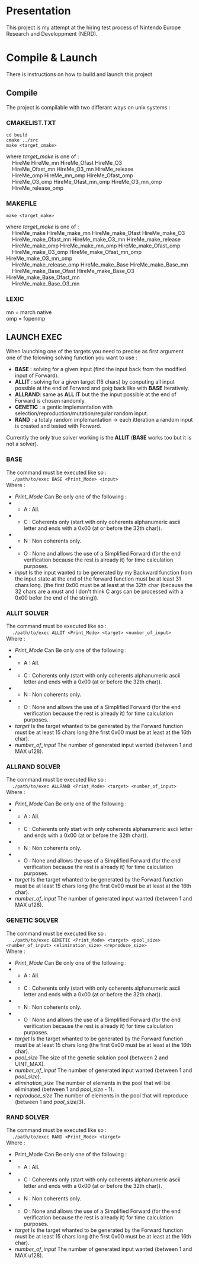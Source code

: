 # Presentation



This project is my attempt at the hiring test process of Nintendo Europe Research and Developpment (NERD).



# Compile & Launch



There is instructions on how to build and launch this project


## Compile


The project is compilable with two differant ways on unix systems :


### CMAKELIST.TXT

```cd build```  
```cmake ../src```  
```make <target_cmake>```

where *target_make* is one of :  
&nbsp;&nbsp;&nbsp;&nbsp;HireMe HireMe_mn HireMe_Ofast HireMe_O3  
&nbsp;&nbsp;&nbsp;&nbsp;HireMe_Ofast_mn HireMe_O3_mn HireMe_release  
&nbsp;&nbsp;&nbsp;&nbsp;HireMe_omp HireMe_mn_omp HireMe_Ofast_omp  
&nbsp;&nbsp;&nbsp;&nbsp;HireMe_O3_omp HireMe_Ofast_mn_omp HireMe_O3_mn_omp  
&nbsp;&nbsp;&nbsp;&nbsp;HireMe_release_omp

### MAKEFILE

```make <target_make>```

where *target_make* is one of :  
&nbsp;&nbsp;&nbsp;&nbsp;HireMe_make HireMe_make_mn HireMe_make_Ofast HireMe_make_O3  
&nbsp;&nbsp;&nbsp;&nbsp;HireMe_make_Ofast_mn HireMe_make_O3_mn HireMe_make_release  
&nbsp;&nbsp;&nbsp;&nbsp;HireMe_make_omp HireMe_make_mn_omp HireMe_make_Ofast_omp  
&nbsp;&nbsp;&nbsp;&nbsp;HireMe_make_O3_omp HireMe_make_Ofast_mn_omp HireMe_make_O3_mn_omp  
&nbsp;&nbsp;&nbsp;&nbsp;HireMe_make_release_omp HireMe_make_Base HireMe_make_Base_mn    
&nbsp;&nbsp;&nbsp;&nbsp;HireMe_make_Base_Ofast HireMe_make_Base_O3 HireMe_make_Base_Ofast_mn  
&nbsp;&nbsp;&nbsp;&nbsp;HireMe_make_Base_O3_mn


### LEXIC

mn = march native  
omp = fopenmp



## LAUNCH EXEC


When launching one of the targets you need to precise as first argument one of the folowing solving function you want to use :  
*   **BASE** : solving for a given input (find the input back from the modified input of Forward).  
*   **ALLIT** : solving for a given target (16 chars) by conputing all input possible at the end of Forward and goig back like with **BASE** Iteratively.  
*   **ALLRAND**: same as **ALL IT** but the the input possible at the end of Forward is chosen randomly.  
*   **GENETIC** : a gentic implemantation with selection/reproduction/mutation/regular random input.  
*   **RAND** : a totaly random implemantation -> each itteration a random input is created and tested with Forward.

Currently the only true solver working is the **ALLIT** (**BASE** works too but it is not a solver).


### BASE

The command must be executed like so :  
&nbsp;&nbsp;&nbsp;&nbsp;```./path/to/exec BASE <Print_Mode> <input>```  
Where :  
*   *Print_Mode* Can Be only one of the following :  
*   *   A : All.  
*   *   C : Coherents only (start with only coherents alphanumeric ascii letter and ends with a 0x00 (at or before the 32th char)).  
*   *   N : Non coherents only.  
*   *   O : None and allows the use of a Simplified Forward (for the end verification because the rest is already it) for time calculation purposes.  
*   *input* Is the input wanted to be generated by my Backward function from the input state at the end of the forward function must be at least 31 chars long. (the first 0x00 must be at least at the 32th char (because the 32 chars are a must and I don't think C args can be processed with a 0x00 befor the end of the string)).

### ALLIT SOLVER

The command must be executed like so :  
&nbsp;&nbsp;&nbsp;&nbsp;```./path/to/exec ALLIT <Print_Mode> <target> <number_of_input>```  
Where :  
*   *Print_Mode* Can Be only one of the following :  
*   *   A : All.  
*   *   C : Coherents only (start with only coherents alphanumeric ascii letter and ends with a 0x00 (at or before the 32th char)).  
*   *   N : Non coherents only.  
*   *   O : None and allows the use of a Simplified Forward (for the end verification because the rest is already it) for time calculation purposes.  
*   *target* Is the target whanted to be generated by the Forward function must be at least 15 chars long (the first 0x00 must be at least at the 16th char).  
*   *number_of_input* The number of generated input wanted (between 1 and MAX u128).

### ALLRAND SOLVER

The command must be executed like so :  
&nbsp;&nbsp;&nbsp;&nbsp;```./path/to/exec ALLRAND <Print_Mode> <target> <number_of_input>```  
Where :  
*   *Print_Mode* Can Be only one of the following :  
*   *   A : All.  
*   *   C : Coherents only start with only coherents alphanumeric ascii letter and ends with a 0x00 (at or before the 32th char)).  
*   *   N : Non coherents only.  
*   *   O : None and allows the use of a Simplified Forward (for the end verification because the rest is already it) for time calculation purposes.  
*   *target* Is the target whanted to be generated by the Forward function must be at least 15 chars long (the first 0x00 must be at least at the 16th char).  
*   *number_of_input* The number of generated input wanted (between 1 and MAX u128).

### GENETIC SOLVER

The command must be executed like so :  
&nbsp;&nbsp;&nbsp;&nbsp;```./path/to/exec GENETIC <Print_Mode> <target> <pool_size> <number_of_input> <elimination_size> <reproduce_size>```  
Where :  
*   *Print_Mode* Can Be only one of the following :  
*   *   A : All.  
*   *   C : Coherents only (start with only coherents alphanumeric ascii letter and ends with a 0x00 (at or before the 32th char)).  
*   *   N : Non coherents only.  
*   *   O : None and allows the use of a Simplified Forward (for the end verification because the rest is already it) for time calculation purposes.  
*   *target* Is the target whanted to be generated by the Forward function must be at least 15 chars long (the first 0x00 must be at least at the 16th char).  
*   *pool_size* The size of the genetic solution pool (between 2 and UINT_MAX).  
*   *number_of_input* The number of generated input wanted (between 1 and *pool_size*).  
*   *elimination_size* The number of elements in the pool that will be eliminated (between 1 and *pool_size* - 1).  
*   *reproduce_size* The number of elements in the pool that will reproduce (between 1 and *pool_size*/3).

### RAND SOLVER

The command must be executed like so :  
&nbsp;&nbsp;&nbsp;&nbsp;```./path/to/exec RAND <Print_Mode> <target>```  
Where :  
* Print_Mode Can Be only one of the following :  
*   *   A : All.  
*   *   C : Coherents only (start with only coherents alphanumeric ascii letter and ends with a 0x00 (at or before the 32th char)).  
*   *   N : Non coherents only.  
*   *   O : None and allows the use of a Simplified Forward (for the end verification because the rest is already it) for time calculation purposes.  
*   *target* Is the target whanted to be generated by the Forward function must be at least 15 chars long (the first 0x00 must be at least at the 16th char).  
*   *number_of_input* The number of generated input wanted (between 1 and MAX u128).
